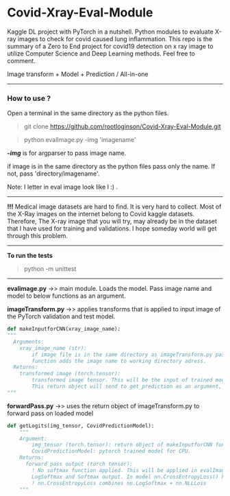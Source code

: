 # Covid-Xray-Eval-Module

Kaggle DL project with PyTorch in a nutshell. Python modules to evaluate X-ray images to check for covid caused lung inflammation. 
This repo is the summary of a Zero to End project for covid19 detection on x ray image to utilize Computer Science and Deep Learning methods. Feel free to comment.

Image transform + Model + Prediction / All-in-one

---
### How to use ? 
Open a terminal in the same directory as the python files. 
 > git clone https://github.com/rootloginson/Covid-Xray-Eval-Module.git

 > python evalImage.py -img 'imagename'
  
***-img***  is for argparser to pass image name. 

if image is in the same directory as the python files pass only the name. If not, pass 'directory/imagename'. 

Note: I  letter in eval image look like l  :) . 

---

**!!!** Medical image datasets are hard to find. It is very hard to collect. Most of the X-Ray images on the internet belong to Covid kaggle datasets. Therefore, The X-ray image that you will try, may already be in the dataset that I have used for training and validations. 
I hope someday world will get through this problem.

---

**To run the tests**
 > python -m unittest

---

**evalimage.py** ->> main module. Loads the model. Pass image name and model to below functions as an argument.

**imageTransform.py** ->> applies transforms that is applied to input image of the PyTorch validation and test model.

```python
def makeInputforCNN(xray_image_name):
"""
  Arguments: 
    xray_image_name (str):
        if image file is in the same directory as imageTransform.py pass the imagename.
        function adds the image name to working directory adress.
  Returns:
    transformed image (torch.tensor):
        transformed image tensor. This will be the input of trained model for forward pass.
        This return object will send to get_prediction as an argument, along with the loaded model.
"""
```

**forwardPass.py** ->> uses the return object of imageTransform.py to forward pass on loaded model
```python
def getLogits(img_tensor, CovidPredictionModel):
    """
    Argument:
        img_tensor (torch.tensor): return object of makeInputforCNN function.        
        CovidPredictionModel: pytorch trained model for CPU.
    Returns:
      forward pass output (torch tensor):
        ! No softmax function applied. This will be applied in evalImage.py to print
        LogSoftmax and Softmax output. In model nn.CrossEntropyLoss() has been used. 
        ! nn.CrossEntropyLoss combines nn.LogSoftmax + nn.NLLLoss
    """
```
